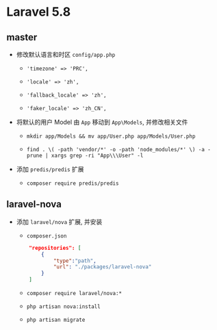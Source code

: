 # Laravel 5.8

## master

- 修改默认语言和时区 `config/app.php`

	* `'timezone' => 'PRC',`

	* `'locale' => 'zh',`

	* `'fallback_locale' => 'zh',`

	* `'faker_locale' => 'zh_CN',`

- 将默认的用户 Model 由 `App` 移动到 `App\Models`, 并修改相关文件

	* `mkdir app/Models && mv app/User.php app/Models/User.php` 

	* `find . \( -path 'vendor/*' -o -path 'node_modules/*' \) -a -prune | xargs grep -ri "App\\\User" -l`

- 添加 `predis/predis` 扩展

	* `composer require predis/predis`

## laravel-nova

- 添加 `laravel/nova` 扩展, 并安装

	* `composer.json`

	```json
		"repositories": [
			{
				"type":"path",
				"url": "./packages/laravel-nova"
			}
		]
	```

	* `composer require laravel/nova:*`

	* `php artisan nova:install`

	* `php artisan migrate`